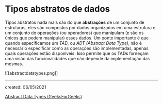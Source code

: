 # Tipos abstratos de dados
Tipos abstratos nada mais são do que **abstrações** de um conjunto de estruturas, eles são compostos por dados organizados em uma estrutura e um conjunto de operações (ou operadores) que manipulam (e são os únicos que podem manipular) esses dados. Um ponto importante é que quando especificamos um *TAD*, ou *ADT (Abstract Data Type)*, não é necessário especificar como as operações são implementadas, apenas quais operações estão disponíveis. Isso permite que os TADs forneçam uma visão das funcionalidades que não depende da implementação das mesmas.

![[abstractdatatypes.png]]



---

created: 06/05/2021

[Abstract Data Types (GeeksForGeeks)](https://www.geeksforgeeks.org/abstract-data-types/)

